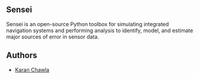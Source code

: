 ## Sensei

Sensei is an open-source Python toolbox for simulating integrated navigation systems and performing analysis to identify, model, and estimate major sources of error in sensor data. 

## Authors

- [Karan Chawla](https://karanchawla.com)
